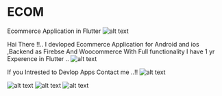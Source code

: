 # ECOM
 Ecommerce Application  in Flutter
![alt text](https://github.com/Kabulkrish/ECOM/blob/master/ScreenShots/Screenshot%20(15).png)

Hai There !!..
I devloped Ecommerce Application for Android and ios ,Backend as Firebse And Woocommerce With Full functionality
I have 1 yr Experence in Flutter ..
![alt text](https://github.com/Kabulkrish/ECOM/blob/master/ScreenShots/5.jpg)


If you Intrested to Devlop Apps Contact me ..!! 
![alt text](https://github.com/Kabulkrish/ECOM/blob/master/ScreenShots/3.jpg)

![alt text](https://github.com/Kabulkrish/ECOM/blob/master/ScreenShots/1.jpg)
![alt text](https://github.com/Kabulkrish/ECOM/blob/master/ScreenShots/2.jpg)
![alt text](https://github.com/Kabulkrish/ECOM/blob/master/ScreenShots/3.jpg)

